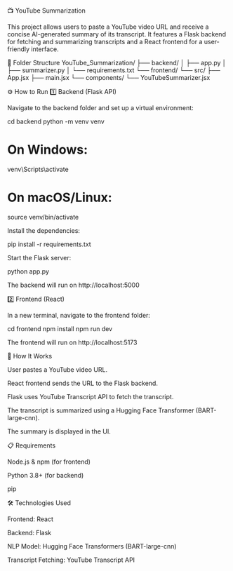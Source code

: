 📺 YouTube Summarization

This project allows users to paste a YouTube video URL and receive a concise AI-generated summary of its transcript.
It features a Flask backend for fetching and summarizing transcripts and a React frontend for a user-friendly interface.

📂 Folder Structure
YouTube_Summarization/
├── backend/
│   ├── app.py
│   ├── summarizer.py
│   └── requirements.txt
└── frontend/
    └── src/
        ├── App.jsx
        ├── main.jsx
        └── components/
            └── YouTubeSummarizer.jsx

⚙️ How to Run
1️⃣ Backend (Flask API)

Navigate to the backend folder and set up a virtual environment:

cd backend
python -m venv venv
# On Windows:
venv\Scripts\activate
# On macOS/Linux:
source venv/bin/activate


Install the dependencies:

pip install -r requirements.txt


Start the Flask server:

python app.py


The backend will run on http://localhost:5000

2️⃣ Frontend (React)

In a new terminal, navigate to the frontend folder:

cd frontend
npm install
npm run dev


The frontend will run on http://localhost:5173

🚀 How It Works

User pastes a YouTube video URL.

React frontend sends the URL to the Flask backend.

Flask uses YouTube Transcript API to fetch the transcript.

The transcript is summarized using a Hugging Face Transformer (BART-large-cnn).

The summary is displayed in the UI.

📋 Requirements

Node.js & npm (for frontend)

Python 3.8+ (for backend)

pip

🛠️ Technologies Used

Frontend: React

Backend: Flask

NLP Model: Hugging Face Transformers (BART-large-cnn)

Transcript Fetching: YouTube Transcript API
